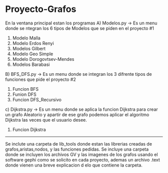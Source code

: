 # Proyecto-Grafos
En la ventana principal estan los programas 
A) Modelos.py -> Es un menu donde se ntegran los 6 tipos de Modelos que se piden en el proyecto #1
1) Modelo Malla
2) Modelo Erdos Renyi
3) Modelos Gilbert
4) Modelo Geo Simple
5) Modelo Dorogovtsev-Mendes
6) Modelos Barabasi


B) BFS_DFS.py -> Es un menu donde se integran los 3 difrente tipos de funciones que pide el proyecto #2 
1) Funcion BFS
2) Funion DFS
3) Funcion DFS_Recursivo

c) Dijkstra.py -> Es un menu donde se aplica la funcion Dijkstra para crear un grafo Aleatorio y apartir de ese grafo podemos aplicar el algoritmo Dijkstra las veces que el usuario desee.
1) Funcion Dijkstra

**************************************************************************************************************
Se inclute una carpeta de lib_tools donde estan las librerias creadas de grafos,aristas,nodos, y las funciones pedidas.
Se incluye una carpeta donde se incluyen los archivos GV y las imagenes de los grafos usando el software gephi como se solicito en cada proyecto, ademas un archivo .text donde vienen una breve explicacion d elo que contiene la carpeta.


